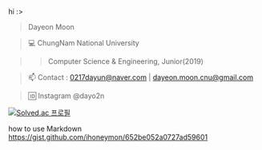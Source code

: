hi :>

> Dayeon Moon

> 💻 ChungNam National University

>>   Computer Science & Engineering, Junior(2019)


> 📫 Contact : 0217dayun@naver.com | dayeon.moon.cnu@gmail.com


> 🆔 Instagram @dayo2n


[![Solved.ac 프로필](http://mazassumnida.wtf/api/generate_badge?boj=ansek217)](https://solved.ac/ansek217)


<!--[![Top Langs](https://github-readme-stats.vercel.app/api/top-langs/?username=dayo2n&layout=compact)](https://github.com/dayo2n/github-readme-stats)-->

<!--![Anurag's github stats](https://github-readme-stats.vercel.app/api?username=dayo2n&show_icons=true&theme=dracula)-->

<!--
**dayo2n/dayo2n** is a ✨ _special_ ✨ repository because its `README.md` (this file) appears on your GitHub profile.

Here are some ideas to get you started:

- 🔭 I’m currently working on ...
- 🌱 I’m currently learning ...
- 👯 I’m looking to collaborate on ...
- 🤔 I’m looking for help with ...
- 💬 Ask me about ...
- 📫 How to reach me: ...
- 😄 Pronouns: ...
- ⚡ Fun fact: ...
-->
 
 how to use Markdown   
  <https://gist.github.com/ihoneymon/652be052a0727ad59601>
   
 
